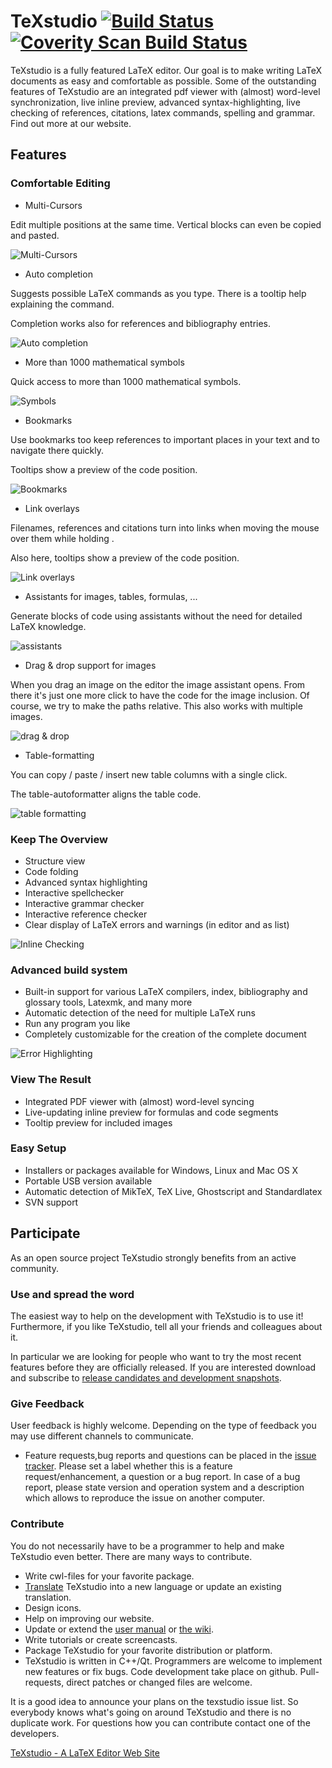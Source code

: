# TeXstudio [![Build Status](https://travis-ci.org/texstudio-org/texstudio.svg?branch=master)](https://travis-ci.org/texstudio-org/texstudio) [![Coverity Scan Build Status](https://img.shields.io/coverity/scan/5228.svg)](https://scan.coverity.com/projects/texstudio)


TeXstudio is a fully featured LaTeX editor. Our goal is to make writing LaTeX documents as easy and comfortable as possible. Some of the outstanding features of TeXstudio are an integrated pdf viewer with (almost) word-level synchronization, live inline preview, advanced syntax-highlighting, live checking of references, citations, latex commands, spelling and grammar. Find out more at our website.

## Features 


### Comfortable Editing
 

* Multi-Cursors  


Edit multiple positions at the same time. Vertical blocks can even be copied and pasted.

![Multi-Cursors](https://texstudio.org/images/block-cursor.png)

* Auto completion 


Suggests possible LaTeX commands as you type. There is a tooltip help explaining the command.

Completion works also for references and bibliography entries.

![Auto completion](https://texstudio.org/images/autocompletion-help.png)

* More than 1000 mathematical symbols 


Quick access to more than 1000 mathematical symbols.

![Symbols](https://texstudio.org/images/symbols.png)

* Bookmarks 


Use bookmarks too keep references to important places in your text and to navigate there quickly.

Tooltips show a preview of the code position.

![Bookmarks](https://texstudio.org/images/bookmarks.png)

* Link overlays 


Filenames, references and citations turn into links when moving the mouse over them while holding <Ctrl>.

Also here, tooltips show a preview of the code position.

![Link overlays](https://texstudio.org/images/link-overlay.png)

* Assistants for images, tables, formulas, ... 


Generate blocks of code using assistants without the need for detailed LaTeX knowledge.

![assistants](https://texstudio.org/images/assistants.png)

* Drag & drop support for images 

When you drag an image on the editor the image assistant opens. From there it's just one more click to have the code for the image inclusion. Of course, we try to make the paths relative. This also works with multiple images.

![drag & drop](https://texstudio.org/images/dragdropimages.png)

* Table-formatting 


You can copy / paste / insert new table columns with a single click.

The table-autoformatter aligns the table code.

![table formatting](https://texstudio.org/images/table-formating.png)

### Keep The Overview


*  Structure view
*  Code folding
*  Advanced syntax highlighting
*  Interactive spellchecker
*  Interactive grammar checker
*  Interactive reference checker
*  Clear display of LaTeX errors and warnings (in editor and as list)

![Inline Checking](https://texstudio.org/images/inlineChecking_zoom.png)

### Advanced build system


* Built-in support for various LaTeX compilers, index, bibliography and glossary tools, Latexmk, and many more
* Automatic detection of the need for multiple LaTeX runs
* Run any program you like
* Completely customizable for the creation of the complete document

![Error Highlighting](https://texstudio.org/images/errorHighlighting_zoom.png)

### View The Result


* Integrated PDF viewer with (almost) word-level syncing
* Live-updating inline preview for formulas and code segments
* Tooltip preview for included images


### Easy Setup


* Installers or packages available for Windows, Linux and Mac OS X
* Portable USB version available
* Automatic detection of MikTeX, TeX Live, Ghostscript and Standardlatex
* SVN support

## Participate

As an open source project TeXstudio strongly benefits from an active community.

### Use and spread the word
 
The easiest way to help on the development with TeXstudio is to use it! Furthermore, if you like TeXstudio, tell all your friends and colleagues about it.

In particular we are looking for people who want to try the most recent features before they are officially released. If you are interested download and subscribe to [release candidates and development snapshots](https://texstudio.org/#snapshots).

### Give Feedback

User feedback is highly welcome. Depending on the type of feedback you may use different channels to communicate.

*  Feature requests,bug reports and questions can be placed in the [issue tracker](https://github.com/texstudio-org/texstudio/issues). 
Please set a label whether this is a feature request/enhancement, a question or a bug report. 
In case of a bug report, please state version and operation system and a description which allows to reproduce the issue on another computer.

### Contribute

You do not necessarily have to be a programmer to help and make TeXstudio even better. There are many ways to contribute.

* Write cwl-files for your favorite package.
* [Translate](https://www.transifex.com/texstudio/texstudio/) TeXstudio into a new language or update an existing translation.
* Design icons.
* Help on improving our website.
* Update or extend the [user manual](http://texstudio.sourceforge.net/manual/current/usermanual_en.html) or [the wiki](https://github.com/texstudio-org/texstudio/wiki).
* Write tutorials or create screencasts.
* Package TeXstudio for your favorite distribution or platform.
* TeXstudio is written in C++/Qt. Programmers are welcome to implement new features or fix bugs. Code development take place on github. Pull-requests, direct patches or changed files are welcome.

It is a good idea to announce your plans on the texstudio issue list. So everybody knows what's going on around TeXstudio and there is no duplicate work. For questions how you can contribute contact one of the developers.


[TeXstudio - A LaTeX Editor Web Site](http://www.texstudio.org)
